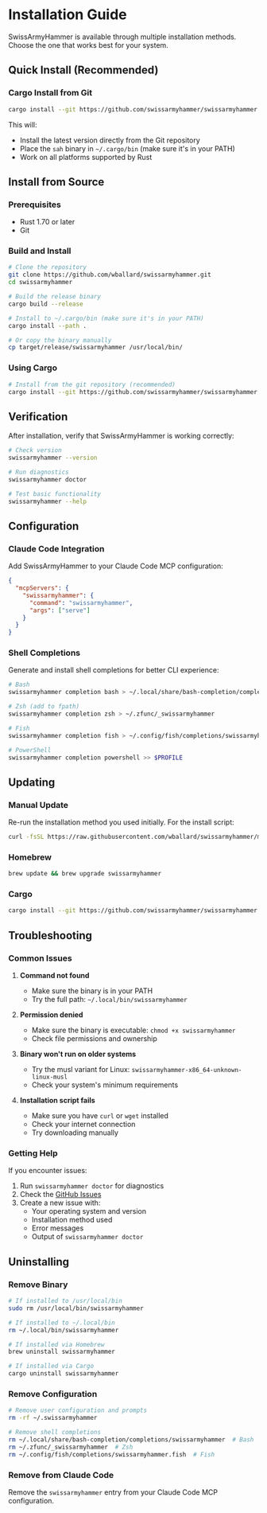 # Installation Guide

SwissArmyHammer is available through multiple installation methods. Choose the one that works best for your system.

## Quick Install (Recommended)

### Cargo Install from Git

```bash
cargo install --git https://github.com/swissarmyhammer/swissarmyhammer.git swissarmyhammer-cli
```

This will:
- Install the latest version directly from the Git repository
- Place the `sah` binary in `~/.cargo/bin` (make sure it's in your PATH)
- Work on all platforms supported by Rust

## Install from Source

### Prerequisites

- Rust 1.70 or later
- Git

### Build and Install

```bash
# Clone the repository
git clone https://github.com/wballard/swissarmyhammer.git
cd swissarmyhammer

# Build the release binary
cargo build --release

# Install to ~/.cargo/bin (make sure it's in your PATH)
cargo install --path .

# Or copy the binary manually
cp target/release/swissarmyhammer /usr/local/bin/
```

### Using Cargo

```bash
# Install from the git repository (recommended)
cargo install --git https://github.com/swissarmyhammer/swissarmyhammer.git swissarmyhammer-cli
```

## Verification

After installation, verify that SwissArmyHammer is working correctly:

```bash
# Check version
swissarmyhammer --version

# Run diagnostics
swissarmyhammer doctor

# Test basic functionality
swissarmyhammer --help
```

## Configuration

### Claude Code Integration

Add SwissArmyHammer to your Claude Code MCP configuration:

```json
{
  "mcpServers": {
    "swissarmyhammer": {
      "command": "swissarmyhammer",
      "args": ["serve"]
    }
  }
}
```

### Shell Completions

Generate and install shell completions for better CLI experience:

```bash
# Bash
swissarmyhammer completion bash > ~/.local/share/bash-completion/completions/swissarmyhammer

# Zsh (add to fpath)
swissarmyhammer completion zsh > ~/.zfunc/_swissarmyhammer

# Fish
swissarmyhammer completion fish > ~/.config/fish/completions/swissarmyhammer.fish

# PowerShell
swissarmyhammer completion powershell >> $PROFILE
```

## Updating

### Manual Update

Re-run the installation method you used initially. For the install script:

```bash
curl -fsSL https://raw.githubusercontent.com/wballard/swissarmyhammer/main/dist/install.sh | bash
```

### Homebrew

```bash
brew update && brew upgrade swissarmyhammer
```

### Cargo

```bash
cargo install --git https://github.com/swissarmyhammer/swissarmyhammer.git swissarmyhammer-cli --force
```

## Troubleshooting

### Common Issues

1. **Command not found**
   - Make sure the binary is in your PATH
   - Try the full path: `~/.local/bin/swissarmyhammer`

2. **Permission denied**
   - Make sure the binary is executable: `chmod +x swissarmyhammer`
   - Check file permissions and ownership

3. **Binary won't run on older systems**
   - Try the musl variant for Linux: `swissarmyhammer-x86_64-unknown-linux-musl`
   - Check your system's minimum requirements

4. **Installation script fails**
   - Make sure you have `curl` or `wget` installed
   - Check your internet connection
   - Try downloading manually

### Getting Help

If you encounter issues:

1. Run `swissarmyhammer doctor` for diagnostics
2. Check the [GitHub Issues](https://github.com/wballard/swissarmyhammer/issues)
3. Create a new issue with:
   - Your operating system and version
   - Installation method used
   - Error messages
   - Output of `swissarmyhammer doctor`

## Uninstalling

### Remove Binary

```bash
# If installed to /usr/local/bin
sudo rm /usr/local/bin/swissarmyhammer

# If installed to ~/.local/bin
rm ~/.local/bin/swissarmyhammer

# If installed via Homebrew
brew uninstall swissarmyhammer

# If installed via Cargo
cargo uninstall swissarmyhammer
```

### Remove Configuration

```bash
# Remove user configuration and prompts
rm -rf ~/.swissarmyhammer

# Remove shell completions
rm ~/.local/share/bash-completion/completions/swissarmyhammer  # Bash
rm ~/.zfunc/_swissarmyhammer  # Zsh
rm ~/.config/fish/completions/swissarmyhammer.fish  # Fish
```

### Remove from Claude Code

Remove the `swissarmyhammer` entry from your Claude Code MCP configuration.